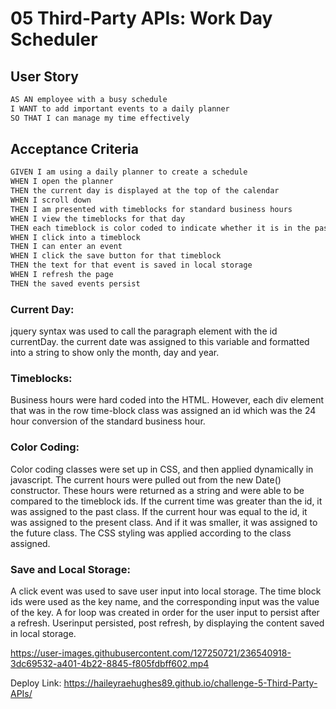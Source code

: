 # 05 Third-Party APIs: Work Day Scheduler



## User Story

```md
AS AN employee with a busy schedule
I WANT to add important events to a daily planner
SO THAT I can manage my time effectively
```

## Acceptance Criteria

```md
GIVEN I am using a daily planner to create a schedule
WHEN I open the planner
THEN the current day is displayed at the top of the calendar
WHEN I scroll down
THEN I am presented with timeblocks for standard business hours
WHEN I view the timeblocks for that day
THEN each timeblock is color coded to indicate whether it is in the past, present, or future
WHEN I click into a timeblock
THEN I can enter an event
WHEN I click the save button for that timeblock
THEN the text for that event is saved in local storage
WHEN I refresh the page
THEN the saved events persist
```

### Current Day:
jquery syntax was used to call the paragraph element with the id currentDay. the current date was assigned to this variable and formatted into a string to show only the month, day and year.

### Timeblocks:
Business hours were hard coded into the HTML. However, each div element that was in the row time-block class was assigned an id which was the 24 hour conversion of the standard business hour.

### Color Coding:
Color coding classes were set up in CSS, and then applied dynamically in javascript. The current hours were pulled out from the new Date() constructor. These hours were returned as a string and were able to be compared to the timeblock ids. If the current time was greater than the id, it was assigned to the past class. If the current hour was equal to the id, it was assigned to the present class. And if it was smaller, it was assigned to the future class. The CSS styling was applied according to the class assigned. 

### Save and Local Storage:
A click event was used to save user input into local storage. The time block ids were used as the key name, and the corresponding input was the value of the key. A for loop was created in order for the user input to persist after a refresh. Userinput persisted, post refresh, by displaying the content saved in local storage.


https://user-images.githubusercontent.com/127250721/236540918-3dc69532-a401-4b22-8845-f805fdbff602.mp4

Deploy Link: https://haileyraehughes89.github.io/challenge-5-Third-Party-APIs/

